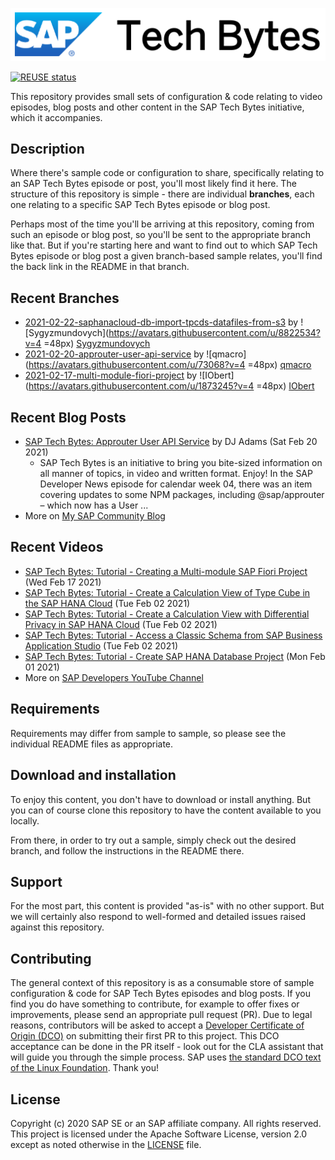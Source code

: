 
![SAP Tech Bytes header image](header-image.png)

[![REUSE status](https://api.reuse.software/badge/github.com/SAP-samples/sap-tech-bytes)](https://api.reuse.software/info/github.com/SAP-samples/sap-tech-bytes)

This repository provides small sets of configuration &amp; code relating to video episodes, blog posts and other content in the SAP Tech Bytes initiative, which it accompanies.

## Description

Where there&#x27;s sample code or configuration to share, specifically relating to an SAP Tech Bytes episode or post, you&#x27;ll most likely find it here. The structure of this repository is simple - there are individual **branches**, each one relating to a specific SAP Tech Bytes episode or blog post.

Perhaps most of the time you&#x27;ll be arriving at this repository, coming from such an episode or blog post, so you&#x27;ll be sent to the appropriate branch like that. But if you&#x27;re starting here and want to find out to which SAP Tech Bytes episode or blog post a given branch-based sample relates, you&#x27;ll find the back link in the README in that branch.
 
## Recent Branches
- [2021-02-22-saphanacloud-db-import-tpcds-datafiles-from-s3](https://github.com/SAP-samples/sap-tech-bytes/tree/2021-02-22-saphanacloud-db-import-tpcds-datafiles-from-s3) by ![Sygyzmundovych](https://avatars.githubusercontent.com/u/8822534?v=4 =48px) [Sygyzmundovych](https://github.com/Sygyzmundovych) 
- [2021-02-20-approuter-user-api-service](https://github.com/SAP-samples/sap-tech-bytes/tree/2021-02-20-approuter-user-api-service) by ![qmacro](https://avatars.githubusercontent.com/u/73068?v=4 =48px) [qmacro](https://github.com/qmacro) 
- [2021-02-17-multi-module-fiori-project](https://github.com/SAP-samples/sap-tech-bytes/tree/2021-02-17-multi-module-fiori-project) by ![IObert](https://avatars.githubusercontent.com/u/1873245?v=4 =48px) [IObert](https://github.com/IObert) 

## Recent Blog Posts
- [SAP Tech Bytes: Approuter User API Service](https://blogs.sap.com/?p=1281120) by DJ Adams (Sat Feb 20 2021)
  - SAP Tech Bytes is an initiative to bring you bite-sized information on all manner of topics, in video and written format. Enjoy! In the SAP Developer News episode for calendar week 04, there was an item covering updates to some NPM packages, including @sap/approuter – which now has a User ...
- More on [My SAP Community Blog](https://blogs.sap.com/tag/sap-tech-bytes/)
    
## Recent Videos
- [SAP Tech Bytes: Tutorial - Creating a Multi-module SAP Fiori Project](https://www.youtube.com/watch?v=yvUUBbw85-M) (Wed Feb 17 2021)
- [SAP Tech Bytes: Tutorial - Create a Calculation View of Type Cube in the SAP HANA Cloud](https://www.youtube.com/watch?v=fwwPcYZb-jQ) (Tue Feb 02 2021)
- [SAP Tech Bytes: Tutorial - Create a Calculation View with Differential Privacy in SAP HANA Cloud](https://www.youtube.com/watch?v=kZhATB7yJ-M) (Tue Feb 02 2021)
- [SAP Tech Bytes: Tutorial - Access a Classic Schema from SAP Business Application Studio](https://www.youtube.com/watch?v=ItEvMHWGak0) (Tue Feb 02 2021)
- [SAP Tech Bytes: Tutorial - Create SAP HANA Database Project](https://www.youtube.com/watch?v=O0x7Jt6yre0) (Mon Feb 01 2021)
- More on [SAP Developers YouTube Channel](https://www.youtube.com/playlist?list=PL6RpkC85SLQC3HBShmlMaPu_nL--4f20z)

## Requirements

Requirements may differ from sample to sample, so please see the individual README files as appropriate.

## Download and installation

To enjoy this content, you don&#x27;t have to download or install anything. But you can of course clone this repository to have the content available to you locally.

From there, in order to try out a sample, simply check out the desired branch, and follow the instructions in the README there.

## Support

For the most part, this content is provided &quot;as-is&quot; with no other support. But we will certainly also respond to well-formed and detailed issues raised against this repository.

## Contributing

The general context of this repository is as a consumable store of sample configuration &amp; code for SAP Tech Bytes episodes and blog posts. If you find you do have something to contribute, for example to offer fixes or improvements, please send an appropriate pull request (PR). Due to legal reasons, contributors will be asked to accept a [Developer Certificate of Origin (DCO)](https://en.wikipedia.org/wiki/Developer_Certificate_of_Origin) on submitting their first PR to this project. This DCO acceptance can be done in the PR itself - look out for the CLA assistant that will guide you through the simple process. SAP uses [the standard DCO text of the Linux Foundation](https://developercertificate.org/). Thank you!

## License

Copyright (c) 2020 SAP SE or an SAP affiliate company. All rights reserved. This project is licensed under the Apache Software License, version 2.0 except as noted otherwise in the [LICENSE](LICENSE) file.
